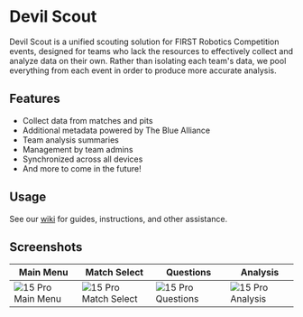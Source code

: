 # Devil Scout

Devil Scout is a unified scouting solution for FIRST Robotics Competition events, designed for teams who lack the resources to effectively collect and analyze data on their own. Rather than isolating each team's data, we pool everything from each event in order to produce more accurate analysis.

## Features

- Collect data from matches and pits
- Additional metadata powered by The Blue Alliance
- Team analysis summaries
- Management by team admins
- Synchronized across all devices
- And more to come in the future!

## Usage

See our [wiki](https://github.com/Team1559/DevilScout/wiki) for guides, instructions, and other assistance.

## Screenshots

| Main Menu | Match Select | Questions | Analysis |
|-|-|-|-|
| ![15 Pro Main Menu](https://github.com/Team1559/DevilScout/assets/89086035/c153bb92-d075-4531-9fc5-5fb781bb3987) | ![15 Pro Match Select](https://github.com/Team1559/DevilScout/assets/89086035/2250f487-b8ae-4221-aa97-3914147a5ca6) | ![15 Pro Questions](https://github.com/Team1559/DevilScout/assets/89086035/32eee769-cf08-4565-8ee3-344b32ecc547) | ![15 Pro Analysis](https://github.com/Team1559/DevilScout/assets/89086035/3e2afffa-0619-432b-8eee-33cd7b04d337) |
